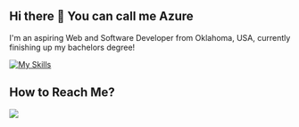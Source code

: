 ## Hi there 👋 You can call me Azure

I'm an aspiring Web and Software Developer from Oklahoma, USA, currently finishing up my bachelors degree!

[![My Skills](https://skillicons.dev/icons?i=vscode,py,html,mysql,cs,js&perline=3)](https://skillicons.dev)

## How to Reach Me?
<img src='https://img.shields.io/badge/linkedin-%230077B5.svg?style=for-the-badge&logo=linkedin&logoColor=white'><a href='https://www.linkedin.com/in/madisonthomas094'></img>

<!--
**AzureFirehawk/AzureFirehawk** is a ✨ _special_ ✨ repository because its `README.md` (this file) appears on your GitHub profile.

Here are some ideas to get you started:

- 🔭 I’m currently working on ...
- 🌱 I’m currently learning ...
- 👯 I’m looking to collaborate on ...
- 🤔 I’m looking for help with ...
- 💬 Ask me about ...
- 📫 How to reach me: ...
- 😄 Pronouns: ...
- ⚡ Fun fact: ...
-->
